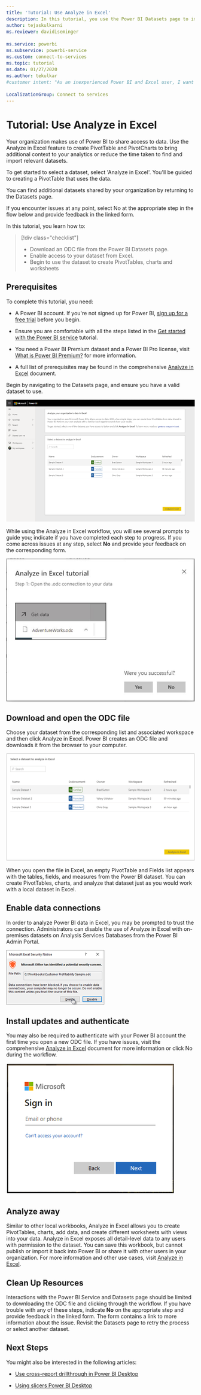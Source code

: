 ```yaml
---
title: 'Tutorial: Use Analyze in Excel'
description: In this tutorial, you use the Power BI Datasets page to import datasets into Excel.
author: tejaskulkarni
ms.reviewer: davidiseminger

ms.service: powerbi
ms.subservice: powerbi-service
ms.custom: connect-to-services
ms.topic: tutorial
ms.date: 01/27/2020
ms.author: tekulkar
#customer intent: "As an inexperienced Power BI and Excel user, I want to use powerbi.com/datasets to import my data into Excel so that I can use it."

LocalizationGroup: Connect to services
---
```


# Tutorial: Use Analyze in Excel

Your organization makes use of Power BI to share access to data. Use the Analyze in Excel feature to create PivotTable and PivotCharts to bring additional context to your analytics or reduce the time taken to find and import relevant datasets.

To get started to select a dataset, select 'Analyze in Excel'. You'll be guided to creating a PivotTable that uses the data.  

You can find additional datasets shared by your organization by returning to the Datasets page.

If you encounter issues at any point, select No at the appropriate step in the flow below and provide feedback in the linked form.  

In this tutorial, you learn how to:

> [!div class="checklist"]
> * Download an ODC file from the Power BI Datasets page.
> * Enable access to your dataset from Excel.
> * Begin to use the dataset to create PivotTables, charts and worksheets

## Prerequisites

To complete this tutorial, you need:

* A Power BI account. If you're not signed up for Power BI, [sign up for a free trial](https://app.powerbi.com/signupredirect?pbi_source=web) before you begin.

* Ensure you are comfortable with all the steps listed in the [Get started with the Power BI service](https://docs.microsoft.com/power-bi/service-get-started) tutorial.

* You need a Power BI Premium dataset and a Power BI Pro license, visit [What is Power BI Premium?](https://docs.microsoft.com/power-bi/service-premium-what-is) for more information.

* A full list of prerequisites may be found in the comprehensive [Analyze in Excel](https://docs.microsoft.com/power-bi/service-analyze-in-excel#requirements) document.

Begin by navigating to the Datasets page, and ensure you have a valid dataset to use.

![Datasets Page](media/service-tutorial-analyze-in-excel/tutorial-analyze-in-excel-01.png)

While using the Analyze in Excel workflow, you will see several prompts to guide you; indicate if you have completed each step to progress. If you come across issues at any step, select **No** and provide your feedback on the corresponding form.

![Workflow Instructions](media/service-tutorial-analyze-in-excel/tutorial-analyze-in-excel-02.png)

## Download and open the ODC file

Choose your dataset from the corresponding list and associated workspace and then click Analyze in Excel. Power BI creates an ODC file and downloads it from the browser to your computer.

![Select dataset](media/service-tutorial-analyze-in-excel/tutorial-analyze-in-excel-03.png)

When you open the file in Excel, an empty PivotTable and Fields list appears with the tables, fields, and measures from the Power BI dataset. You can create PivotTables, charts, and analyze that dataset just as you would work with a local dataset in Excel.

## Enable data connections

In order to analyze Power BI data in Excel, you may be prompted to trust the connection. Administrators can disable the use of Analyze in Excel with on-premises datasets on Analysis Services Databases from the Power BI Admin Portal.

![Enable Connection](media/service-tutorial-analyze-in-excel/tutorial-analyze-in-excel-04.png)

## Install updates and authenticate

You may also be required to authenticate with your Power BI account the first time you open a new ODC file.  If you have issues, visit the comprehensive [Analyze in Excel](https://docs.microsoft.com/power-bi/service-analyze-in-excel#sign-in-to-power-bi ) document for more information or click No during the workflow.

![Enable Connection](media/service-tutorial-analyze-in-excel/tutorial-analyze-in-excel-05.png)

## Analyze away

Similar to other local workbooks, Analyze in Excel allows you to create PivotTables, charts, add data, and create different worksheets with views into your data. Analyze in Excel exposes all detail-level data to any users with permission to the dataset. You can save this workbook, but cannot publish or import it back into Power BI or share it with other users in your organization. For more information and other use cases, visit [Analyze in Excel](https://docs.microsoft.com/power-bi/service-analyze-in-excel#analyze-away).

## Clean Up Resources

Interactions with the Power BI Service and Datasets page should be limited to downloading the ODC file and clicking through the workflow. If you have trouble with any of these steps, indicate **No** on the appropriate step and provide feedback in the linked form. The form contains a link to more information about the issue. Revisit the Datasets page to retry the process or select another dataset.

## Next Steps

You might also be interested in the following articles:

* [Use cross-report drillthrough in Power BI Desktop](https://docs.microsoft.com/power-bi/desktop-cross-report-drill-through)

* [Using slicers Power BI Desktop](https://docs.microsoft.com/power-bi/visuals/power-bi-visualization-slicers)
